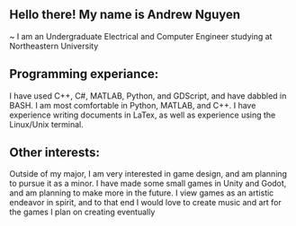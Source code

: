 ## Hello there! My name is Andrew Nguyen

~ I am an Undergraduate Electrical and Computer Engineer studying at Northeastern University

## Programming experiance:
I have used C++, C#, MATLAB, Python, and GDScript, and have dabbled in BASH.
I am most comfortable in Python, MATLAB, and C++.
I have experience writing documents in LaTex, as well as experience using the Linux/Unix terminal.

## Other interests:
Outside of my major, I am very interested in game design, and am planning to pursue it as a minor. 
I have made some small games in Unity and Godot, and am planning to make more in the future.
I view games as an artistic endeavor in spirit, and to that end I would love to create music and art for the games I plan on creating eventually
